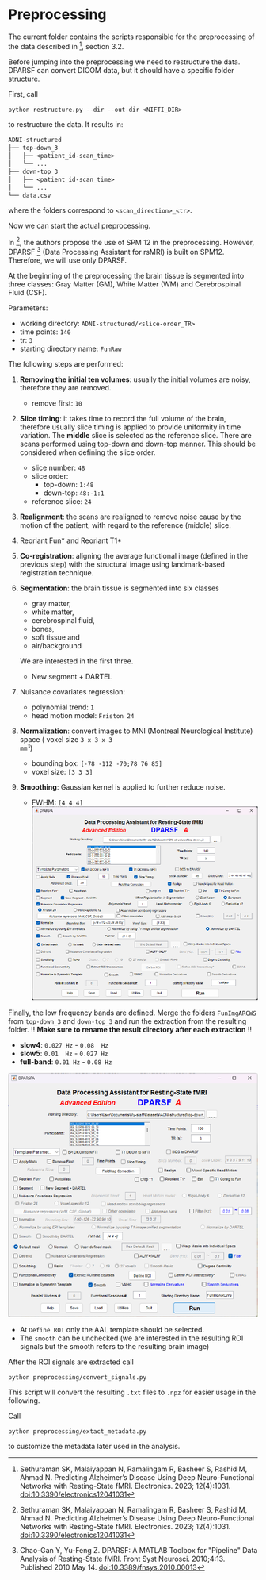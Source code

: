 # Preprocessing

The current folder contains the scripts responsible for the preprocessing of the
data described in [^Sethuraman-2023], section 3.2.

Before jumping into the preprocessing we need to restructure the data.
DPARSF can convert DICOM data, but it should have a specific folder structure.

First, call
```shell
python restructure.py --dir --out-dir <NIFTI_DIR>
```
to restructure the data. It results in:
```
ADNI-structured
├── top-down_3
│   ├── <patient_id-scan_time>
│   └── ...
├── down-top_3
│   ├── <patient_id-scan_time>
│   └── ...
└── data.csv
```
where the folders correspond to `<scan_direction>_<tr>`.

Now we can start the actual preprocessing.

In [^Sethuraman-2023], the authors propose the use of SPM 12 in the preprocessing.
However, DPARSF [^DPARSF] (Data Processing Assistant for rsMRI) is built on SPM12.
Therefore, we will use only DPARSF.

At the beginning of the preprocessing the brain tissue is segmented into three classes: 
Gray Matter (GM), White Matter (WM) and Cerebrospinal Fluid (CSF).

Parameters:
* working directory: `ADNI-structured/<slice-order_TR>`
* time points: `140`
* tr: `3`
* starting directory name: `FunRaw` 

The following steps are performed:
1. **Removing the initial ten volumes**: usually the initial volumes are noisy,
therefore they are removed.
   * remove first: `10`
2. **Slice timing**: it takes time to record the full volume of the brain,
therefore usually slice timing is applied to provide uniformity in time 
variation. The **middle** slice is selected as the reference slice.
There are scans performed using top-down and down-top manner. This should be considered
when defining the slice order.
   * slice number: `48`
   * slice order:
      * top-down: `1:48`
      * down-top: `48:-1:1`
   * reference slice: `24`
3. **Realignment**: the scans are realigned to remove noise cause by the motion
of the patient, with regard to the reference (middle) slice.
4. Reoriant Fun* and Reoriant T1*
5. **Co-registration**: aligning the average functional image (defined in the
previous step) with the structural image using landmark-based registration 
technique.
6. **Segmentation**: the brain tissue is segmented into six classes
   * gray matter,
   * white matter, 
   * cerebrospinal fluid, 
   * bones,
   * soft tissue and
   * air/background
   
   We are interested in the first three.
   * New segment + DARTEL
7. Nuisance covariates regression:
   * polynomial trend: `1`
   * head motion model: `Friston 24`
8. **Normalization**: convert images to MNI (Montreal Neurological Institute) space (
voxel size <code>3 x 3 x 3 mm<sup>3</sup></code>)
   * bounding box: `[-78 -112 -70;78 76 85]`
   * voxel size: `[3 3 3]`
9. **Smoothing**: Gaussian kernel is applied to further reduce noise.
   * FWHM: `[4 4 4]`
![DPARSF preprocessing](DPARSF.png)

Finally, the low frequency bands are defined. Merge the folders `FunImgARCWS` 
from `top-down_3` and `down-top_3` and run the extraction from the resulting 
folder. :bangbang: **Make sure to rename the result directory after each extraction** :bangbang:

* **slow4**: `0.027 Hz` - `0.08  Hz`
* **slow5**: `0.01  Hz` - `0.027 Hz`
* **full-band**: `0.01 Hz` - `0.08 Hz`

![Extract_ROI_signal.png](Extract_ROI_signal.png)

* At `Define ROI` only the AAL template should be selected.
* The `smooth` can be unchecked (we are interested in the resulting 
ROI signals but the smooth refers to the resulting brain image)

After the ROI signals are extracted call
```shell
python preprocessing/convert_signals.py
```
This script will convert the resulting `.txt` files to `.npz` for easier 
usage in the following.

Call 
```shell
python preprocessing/extact_metadata.py
```
to customize the metadata later used in the analysis.

[^DPARSF]: Chao-Gan Y, Yu-Feng Z. DPARSF: A MATLAB Toolbox for "Pipeline" Data
  Analysis of Resting-State fMRI. Front Syst Neurosci. 2010;4:13. Published 2010
  May 14. [doi:10.3389/fnsys.2010.00013](https://doi.org/10.3389/fnsys.2010.00013)
[^Sethuraman-2023]: Sethuraman SK, Malaiyappan N, Ramalingam R, Basheer S, 
  Rashid M, Ahmad N. Predicting Alzheimer’s Disease Using Deep Neuro-Functional
  Networks with Resting-State fMRI. Electronics. 2023; 12(4):1031.
  [doi:10.3390/electronics12041031](https://doi.org/10.3390/electronics12041031)
[^SPM12]: [SPM12](https://www.fil.ion.ucl.ac.uk/spm/software/spm12/)